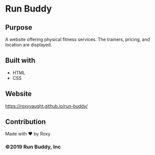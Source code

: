 # Run Buddy

## Purpose 
A website offering physical fitness services. The trainers, pricing, and location are displayed. 

## Built with 
* HTML
* CSS

## Website 
https://roxyvaught.github.io/run-buddy/

## Contribution
Made with ❤️ by Roxy

### ©️2019 Run Buddy, Inc

